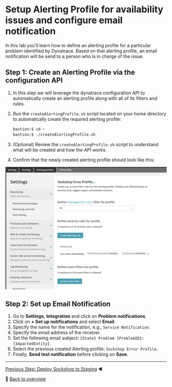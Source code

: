# Setup Alerting Profile for availability issues and configure email notification

In this lab you'll learn how to define an alerting profile for a particular problem identified by Dynatrace. Based on that alerting profile, an email notification will be send to a person who is in charge of the issue. 

## Step 1: Create an Alerting Profile via the configuration API

1. In this step we will leverage the dynatrace configuration API to automatically create an alerting profile along with all of its filters and rules.
1. Run the `createAlertingProfile.sh` script located on your home directory to automatically create the required alerting profile:

    ```bash
    bastion:$ cd ~
    bastion:$ ./createAlertingProfile.sh
    ```

1. (Optional) Review the `createAlertingProfile.sh` script to understand what will be created and how the API works.

1. Confirm that the newly created alerting profile should look like this:

![tagging-rule](../assets/alerting_profile.png)

## Step 2: Set up Email Notification

1. Go to **Settings**, **Integration** and click on **Problem notifications**.
1. Click on **+ Set up notifications** and select **Email**.
1. Specify the name for the notification, e.g., `Service Notification`.
1. Specify the email address of the receiver.
1. Set the following email subject: `{State} Problem {ProblemID}: {ImpactedEntity}`.
1. Select the previous created Alerting profile: `Sockshop Error Profile`.
1. Finally, **Send test notification** before clicking on **Save**.

---

[Previous Step: Deploy Sockshop to Staging](../06_Deploy_Sockshop_to_Staging) :arrow_backward:

:arrow_up_small: [Back to overview](../)
